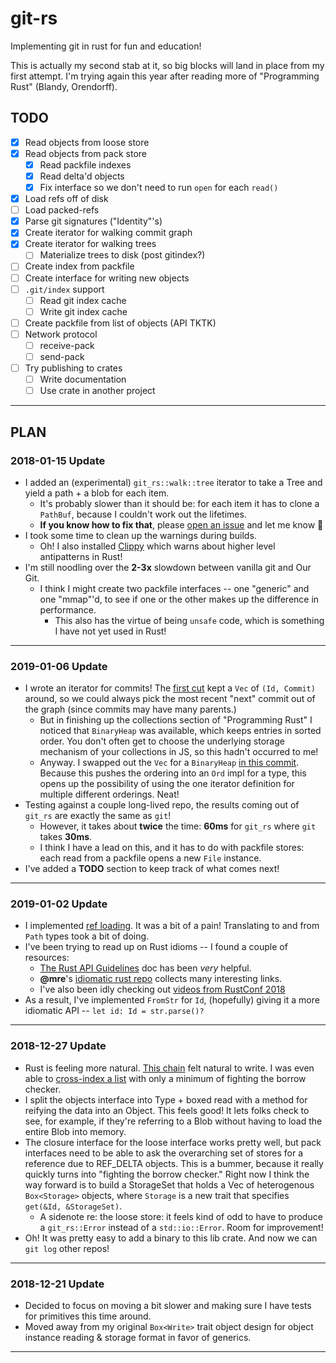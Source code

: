 # git-rs

Implementing git in rust for fun and education!

This is actually my second stab at it, so big blocks will land in place from my
first attempt. I'm trying again this year after reading more of "Programming
Rust" (Blandy, Orendorff).

## TODO

- [x] Read objects from loose store
- [x] Read objects from pack store
    - [x] Read packfile indexes
    - [x] Read delta'd objects
    - [x] Fix interface so we don't need to run `open` for each `read()`
- [x] Load refs off of disk
- [ ] Load packed-refs
- [x] Parse git signatures ("Identity"'s)
- [x] Create iterator for walking commit graph
- [x] Create iterator for walking trees
    - [ ] Materialize trees to disk (post gitindex?)
- [ ] Create index from packfile
- [ ] Create interface for writing new objects
- [ ] `.git/index` support
    - [ ] Read git index cache
    - [ ] Write git index cache
- [ ] Create packfile from list of objects (API TKTK)
- [ ] Network protocol
    - [ ] receive-pack
    - [ ] send-pack
- [ ] Try publishing to crates
    - [ ] Write documentation
    - [ ] Use crate in another project

* * *

## PLAN

### 2018-01-15 Update

- I added an (experimental) `git_rs::walk::tree` iterator to take a Tree and yield
  a path + a blob for each item.
    - It's probably slower than it should be: for each item it has to clone a `PathBuf`, because I couldn't work out the lifetimes.
    - **If you know how to fix that**, please [open an issue][ref_8] and let me know :revolving_hearts:
- I took some time to clean up the warnings during builds.
    - Oh! I also installed [Clippy][ref_9] which warns about higher level antipatterns in Rust!
- I'm still noodling over the **2-3x** slowdown between vanilla git and Our Git.
    - I think I might create two packfile interfaces -- one "generic" and one "mmap"'d, to see if
      one or the other makes up the difference in performance.
        - This also has the virtue of being `unsafe` code, which is something I have not yet used
          in Rust!

* * *

### 2019-01-06 Update

- I wrote an iterator for commits! The [first cut][ref_6] kept a `Vec` of `(Id, Commit)` around,
  so we could always pick the most recent "next" commit out of the graph (since commits may have
  many parents.)
    - But in finishing up the collections section of "Programming Rust" I noticed that `BinaryHeap`
      was available, which keeps entries in sorted order. You don't often get to choose the underlying
      storage mechanism of your collections in JS, so this hadn't occurred to me!
    - Anyway. I swapped out the `Vec` for a `BinaryHeap` [in this commit][ref_7]. Because this pushes
      the ordering into an `Ord` impl for a type, this opens up the possibility of using the one iterator
      definition for multiple different orderings. Neat!
- Testing against a couple long-lived repo, the results coming out of `git_rs` are exactly the same as
  `git`!
    - However, it takes about **twice** the time: **60ms** for `git_rs` where `git` takes **30ms**.
    - I think I have a lead on this, and it has to do with packfile stores: each read from a packfile
      opens a new `File` instance.
- I've added a **TODO** section to keep track of what comes next!

* * *

### 2019-01-02 Update

- I implemented [ref loading][ref_2]. It was a bit of a pain! Translating to and
  from `Path` types took a bit of doing.
- I've been trying to read up on Rust idioms -- I found a couple of resources:
    - [The Rust API Guidelines][ref_3] doc has been _very_ helpful.
    - **@mre**'s [idiomatic rust repo][ref_4] collects many interesting links.
    - I've also been idly checking out [videos from RustConf 2018][ref_5]
- As a result, I've implemented `FromStr` for `Id`, (hopefully) giving it a
  more idiomatic API -- `let id: Id = str.parse()?`

* * *

### 2018-12-27 Update

- Rust is feeling more natural. [This chain][ref_0] felt natural to write. I
  was even able to [cross-index a list][ref_1] with only a minimum of fighting
  the borrow checker.
- I split the objects interface into Type + boxed read with a method for reifying
  the data into an Object. This feels good! It lets folks check to see, for example,
  if they're referring to a Blob without having to load the entire Blob into memory.
- The closure interface for the loose interface works pretty well, but pack interfaces
  need to be able to ask the overarching set of stores for a reference due to REF_DELTA
  objects. This is a bummer, because it really quickly turns into "fighting the borrow
  checker." Right now I think the way forward is to build a StorageSet that holds a Vec
  of heterogenous `Box<Storage>` objects, where `Storage` is a new trait that specifies
  `get(&Id, &StorageSet)`.
    - A sidenote re: the loose store: it feels kind of odd to have to produce a
      `git_rs::Error` instead of a `std::io::Error`. Room for improvement!
- Oh! It was pretty easy to add a binary to this lib crate. And now we can `git log`
  other repos!

* * *

### 2018-12-21 Update

- Decided to focus on moving a bit slower and making sure I have tests for
  primitives this time around.
- Moved away from my original `Box<Write>` trait object design for object
  instance reading & storage format in favor of generics.

* * *

[ref_0]: https://github.com/chrisdickinson/git-rs/blob/fdbe4ac7c781a5c085777baafbd15655be2eca0b/src/objects/commit.rs#L20-L30
[ref_1]: https://github.com/chrisdickinson/git-rs/blob/fdbe4ac7c781a5c085777baafbd15655be2eca0b/src/packindex.rs#L116-L126
[ref_2]: https://github.com/chrisdickinson/git-rs/commit/6157317fb18acac0633c624e9831282a950b4db0
[ref_3]: https://rust-lang-nursery.github.io/api-guidelines/
[ref_4]: https://github.com/mre/idiomatic-rust
[ref_5]: https://www.youtube.com/playlist?list=PL85XCvVPmGQi3tivxDDF1hrT9qr5hdMBZ
[ref_6]: https://github.com/chrisdickinson/git-rs/blob/254d97e3d840eded4e5ff5a06b9414ff9396e976/src/walk/commits.rs#L56-L71
[ref_7]: https://github.com/chrisdickinson/git-rs/commit/f8f4cf5f1430b14d3ef0b298ffa9f2cd880d5c28/src/walk/commits.rs#L40
[ref_8]: https://github.com/chrisdickinson/git-rs/issues/new?title=Here%27s%20how%20to%20remove%20the%20clone()%20from%20walk::tree
[ref_9]: https://github.com/rust-lang/rust-clippy
